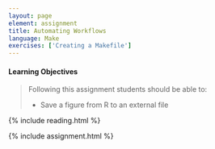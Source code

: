 ```yaml
---
layout: page
element: assignment
title: Automating Workflows
language: Make
exercises: ['Creating a Makefile']
---
```


#### Learning Objectives

> Following this assignment students should be able to:
>
> - Save a figure from R to an external file

{% include reading.html %}

{% include assignment.html %}
